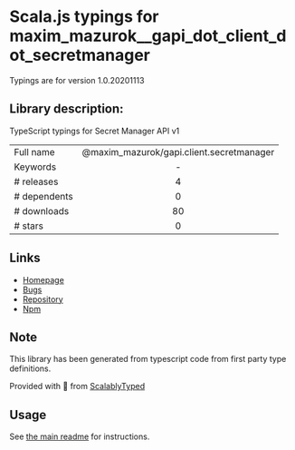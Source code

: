 
# Scala.js typings for maxim_mazurok__gapi_dot_client_dot_secretmanager

Typings are for version 1.0.20201113

## Library description:
TypeScript typings for Secret Manager API v1

|                    |                 |
| ------------------ | :-------------: |
| Full name          | @maxim_mazurok/gapi.client.secretmanager |
| Keywords           | - |
| # releases         | 4 |
| # dependents       | 0 |
| # downloads        | 80 |
| # stars            | 0 |

## Links
- [Homepage](https://github.com/Maxim-Mazurok/google-api-typings-generator#readme)
- [Bugs](https://github.com/Maxim-Mazurok/google-api-typings-generator/issues)
- [Repository](https://github.com/Maxim-Mazurok/google-api-typings-generator)
- [Npm](https://www.npmjs.com/package/%40maxim_mazurok%2Fgapi.client.secretmanager)
    


## Note
This library has been generated from typescript code from first party type definitions.

Provided with :purple_heart: from [ScalablyTyped](https://github.com/oyvindberg/ScalablyTyped)

## Usage
See [the main readme](../../readme.md) for instructions.



